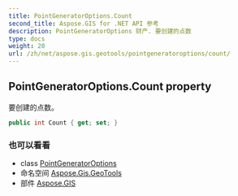 ```yaml
---
title: PointGeneratorOptions.Count
second_title: Aspose.GIS for .NET API 参考
description: PointGeneratorOptions 财产. 要创建的点数
type: docs
weight: 20
url: /zh/net/aspose.gis.geotools/pointgeneratoroptions/count/
---
```

## PointGeneratorOptions.Count property

要创建的点数。

```csharp
public int Count { get; set; }
```

### 也可以看看

* class [PointGeneratorOptions](../)
* 命名空间 [Aspose.Gis.GeoTools](../../pointgeneratoroptions/)
* 部件 [Aspose.GIS](../../../)


